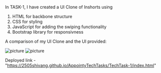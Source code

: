 In TASK-1, I have created a UI Clone of Inshorts using 

1. HTML for backbone structure
2. CSS for styling
3. JavaScript for adding the swiping functionality
4. Bootstrap library for responsivness

A comparison of my UI Clone and the UI provided:

![picture](./images/left.png)
![picture](./images/left.png)

Deployed link - "https://2505shivang.github.io/AppointyTechTasks/TechTask-1/index.html"

